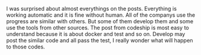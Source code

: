I was surprised about almost everythings on the posts. Everything is working automatic and it is fine without human.
All of the companys use the progress are similar with others. But some of them develop them and some use the tools from other sources.
The post from codeship is most easy to understand because it is about docker and test and so on.
Develop may post the similar code and all pass the test, I really wonder what will happen to those codes.

